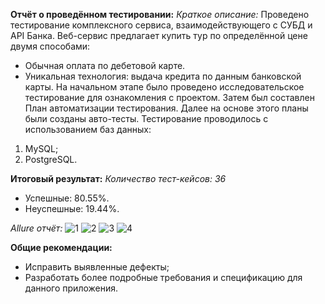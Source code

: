 **Отчёт о проведённом тестировании:**
*Краткое описание:*
Проведено тестирование комплексного сервиса, взаимодействующего с СУБД и API Банка.
Веб-сервис предлагает купить тур по определённой цене двумя способами:
- Обычная оплата по дебетовой карте.
- Уникальная технология: выдача кредита по данным банковской карты. На начальном этапе было проведено исследовательское тестирование для ознакомления с проектом. Затем был составлен План автоматизации тестирования. Далее на основе этого планы были созданы авто-тесты. Тестирование проводилось с использованием баз данных:
1. MySQL;
2. PostgreSQL.

**Итоговый результат:**
*Количество тест-кейсов: 36*
- Успешные: 80.55%.
- Неуспешные: 19.44%.

*Allure отчёт:*
![1](https://github.com/user-attachments/assets/0c634a73-9372-471c-986a-648b47859a72)
![2](https://github.com/user-attachments/assets/6c57382b-9c02-4506-873c-4e2e186842cc)
![3](https://github.com/user-attachments/assets/b6e68cc7-a212-4ff1-9787-5338ee75d7ac)
![4](https://github.com/user-attachments/assets/897280f0-b85a-44cc-8583-11b364b366d1)


**Общие рекомендации:**
- Исправить выявленные дефекты;
- Разработать более подробные требования и спецификацию для данного приложения.
